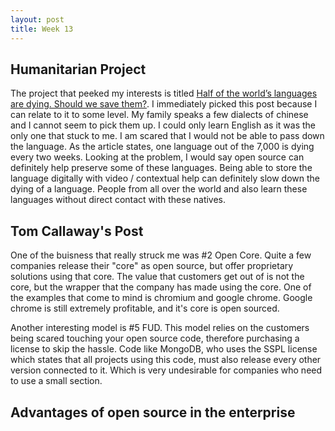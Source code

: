 ```yaml
---
layout: post
title: Week 13
---
```


## Humanitarian Project

The project that peeked my interests is titled [Half of the world’s languages are dying. Should we save them?](https://opensource.com/article/17/7/half-world-languages-dying-save-them). I immediately picked this post because I can relate to it to some level. My family speaks a few dialects of chinese and I cannot seem to pick them up. I could only learn English as it was the only one that stuck to me. I am scared that I would not be able to pass down the language. As the article states, one language out of the 7,000 is dying every two weeks. Looking at the problem, I would say open source can definitely help preserve some of these languages. Being able to store the language digitally with video / contextual help can definitely slow down the dying of a language. People from all over the world and also learn these languages without direct contact with these natives. 

## Tom Callaway's Post

One of the buisness that really struck me was #2 Open Core. Quite a few companies release their "core" as open source, but offer proprietary solutions using that core. The value that customers get out of is not the core, but the wrapper that the company has made using the core. One of the examples that come to mind is chromium and google chrome. Google chrome is still extremely profitable, and it's core is open sourced.

Another interesting model is #5 FUD. This model relies on the customers being scared touching your open source code, therefore purchasing a license to skip the hassle. Code like MongoDB, who uses the SSPL license which states that all projects using this code, must also release every other version connected to it. Which is very undesirable for companies who need to use a small section.

## Advantages of open source in the enterprise

